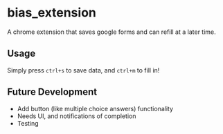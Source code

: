 # bias_extension
A chrome extension that saves google forms and can refill at a later time.

## Usage
Simply press `ctrl+s` to save data, and `ctrl+m` to fill in!

## Future Development
* Add button (like multiple choice answers) functionality
* Needs UI, and notifications of completion
* Testing